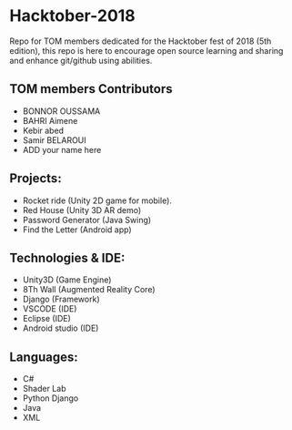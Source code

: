 # Hacktober-2018
Repo for TOM members dedicated for the Hacktober fest of 2018 (5th edition), this repo is here to encourage open source learning and sharing and enhance git/github using abilities.

## TOM members Contributors

* BONNOR OUSSAMA
* BAHRI Aimene
* Kebir abed
* Samir BELAROUI
* ADD your name here

## Projects: 

* Rocket ride (Unity 2D game for mobile).
* Red House (Unity 3D AR demo)
* Password Generator (Java Swing)
* Find the Letter (Android app)

## Technologies & IDE: 

* Unity3D (Game Engine)
* 8Th Wall (Augmented Reality Core)
* Django (Framework)
* VSCODE (IDE)
* Eclipse (IDE)
* Android studio (IDE) 

## Languages: 

* C#
* Shader Lab
* Python Django
* Java 
* XML 
